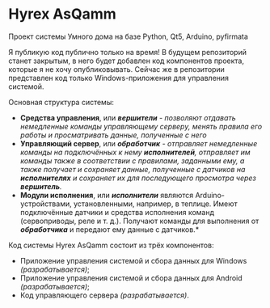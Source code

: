 # Hyrex AsQamm
Проект системы Умного дома на базе
Python,
Qt5,
Arduino, 
pyfirmata

Я публикую код публично только на время! В будущем репозиторий станет закрытым, в него будет добавлен код компонентов проекта, которые я не хочу опубликовывать. Сейчас же в репозитории представлен код только Windows-приложения для управления системой.

Основная структура системы:
- **Средства управления**, или ***вершители*** - *позволяют отдавать немедленные команды управляющему серверу, менять правила его работы и просматривать данные, полученные с него*
- **Управляющий сервер**, или ***обработчик*** - *отправляет немедленные команды на подключённых к нему ***исполнителей***, отправляет им команды также в соответствии с правилами, заданными ему, а также получает и сохраняет данные, полученные с датчиков на ***исполнителях*** и сохраняет их для последующего просмотра через ***вершитель***.*
- **Модули исполнения**, или ***исполнители*** являются Arduino-устройствами, установленными, например, в теплице. Имеют подключённые датчики и средства исполнения команд (сервоприводы, реле и т. д.). Получают команды для выполнения от ***обработчика*** и передают ему данные с датчиков.*

Код системы Hyrex AsQamm состоит из трёх компонентов:
- Приложение управления системой и сбора данных для Windows *(разрабатывается)*;
- Приложение управления системой и сбора данных для Android *(разрабатывается)*;
- Код управляющего сервера *(разрабатывается)*. 
